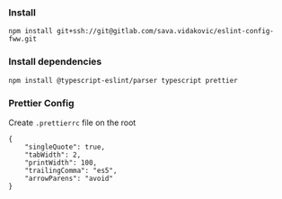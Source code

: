 ### Install

```
npm install git+ssh://git@gitlab.com/sava.vidakovic/eslint-config-fww.git
```

### Install dependencies

```
npm install @typescript-eslint/parser typescript prettier
```

### Prettier Config

Create `.prettierrc` file on the root

```
{
    "singleQuote": true,
    "tabWidth": 2,
    "printWidth": 100,
    "trailingComma": "es5",
    "arrowParens": "avoid"
}
```
